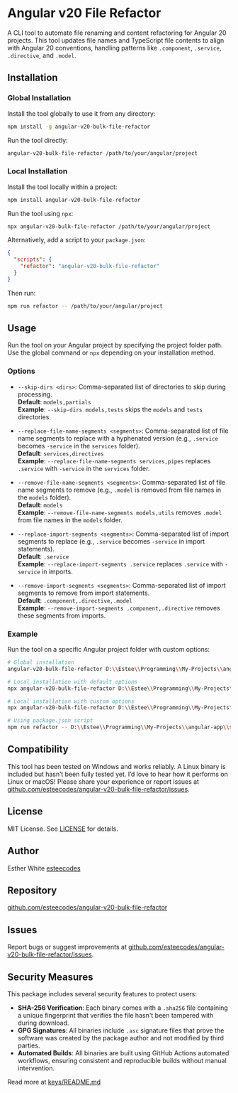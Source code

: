 # Angular v20 File Refactor

A CLI tool to automate file renaming and content refactoring for Angular 20 projects. This tool updates file names and TypeScript file contents to align with Angular 20 conventions, handling patterns like `.component`, `.service`, `.directive`, and `.model`.

## Installation

### Global Installation
Install the tool globally to use it from any directory:

```bash
npm install -g angular-v20-bulk-file-refactor
```

Run the tool directly:

```bash
angular-v20-bulk-file-refactor /path/to/your/angular/project
```

### Local Installation
Install the tool locally within a project:

```bash
npm install angular-v20-bulk-file-refactor
```

Run the tool using `npx`:

```bash
npx angular-v20-bulk-file-refactor /path/to/your/angular/project
```

Alternatively, add a script to your `package.json`:

```json
{
  "scripts": {
    "refactor": "angular-v20-bulk-file-refactor"
  }
}
```

Then run:

```bash
npm run refactor -- /path/to/your/angular/project
```

## Usage

Run the tool on your Angular project by specifying the project folder path. Use the global command or `npx` depending on your installation method.

### Options

- `--skip-dirs <dirs>`: Comma-separated list of directories to skip during processing.  
  **Default**: `models,partials`  
  **Example**: `--skip-dirs models,tests` skips the `models` and `tests` directories.

- `--replace-file-name-segments <segments>`: Comma-separated list of file name segments to replace with a hyphenated version (e.g., `.service` becomes `-service` in the `services` folder).  
  **Default**: `services,directives`  
  **Example**: `--replace-file-name-segments services,pipes` replaces `.service` with `-service` in the `services` folder.

- `--remove-file-name-segments <segments>`: Comma-separated list of file name segments to remove (e.g., `.model` is removed from file names in the `models` folder).  
  **Default**: `models`  
  **Example**: `--remove-file-name-segments models,utils` removes `.model` from file names in the `models` folder.

- `--replace-import-segments <segments>`: Comma-separated list of import segments to replace (e.g., `.service` becomes `-service` in import statements).  
  **Default**: `.service`  
  **Example**: `--replace-import-segments .service` replaces `.service` with `-service` in imports.

- `--remove-import-segments <segments>`: Comma-separated list of import segments to remove from import statements.  
  **Default**: `.component,.directive,.model`  
  **Example**: `--remove-import-segments .component,.directive` removes these segments from imports.

### Example

Run the tool on a specific Angular project folder with custom options:

```bash
# Global installation
angular-v20-bulk-file-refactor D:\\Estee\\Programming\\My-Projects\\angular-app\\src\\app --skip-dirs models,tests --replace-file-name-segments services,pipes --remove-file-name-segments models,utils

# Local installation with default options
npx angular-v20-bulk-file-refactor D:\\Estee\\Programming\\My-Projects\\angular-app\\src\\app --skip-dirs models,partials --replace-file-name-segments services,directives --remove-file-name-segments models --replace-import-segments .service --remove-import-segments .component,.directive,.model

# Local installation with custom options
npx angular-v20-bulk-file-refactor D:\\Estee\\Programming\\My-Projects\\angular-app\\src\\app --skip-dirs models,tests --replace-file-name-segments services,pipes --remove-file-name-segments models,utils

# Using package.json script
npm run refactor -- D:\\Estee\\Programming\\My-Projects\\angular-app\\src\\app --skip-dirs models,tests --replace-file-name-segments services,pipes --remove-file-name-segments models,utils
```

## Compatibility

This tool has been tested on Windows and works reliably. A Linux binary is included but hasn’t been fully tested yet. I’d love to hear how it performs on Linux or macOS! Please share your experience or report issues at [github.com/esteecodes/angular-v20-bulk-file-refactor/issues](github.com/esteecodes/angular-v20-bulk-file-refactor/issues).

## License

MIT License. See [LICENSE](./LICENSE) for details.

## Author

Esther White [esteecodes](https://github.com/esteecodes)

## Repository

[github.com/esteecodes/angular-v20-bulk-file-refactor](https://github.com/esteecodes/angular-v20-bulk-file-refactor)

## Issues

Report bugs or suggest improvements at [github.com/esteecodes/angular-v20-bulk-file-refactor/issues](https://github.com/esteecodes/angular-v20-bulk-file-refactor/issues).

## Security Measures

This package includes several security features to protect users:
- **SHA-256 Verification**: Each binary comes with a `.sha256` file containing a unique fingerprint that verifies the file hasn't been tampered with during download.
- **GPG Signatures**: All binaries include `.asc` signature files that prove the software was created by the package author and not modified by third parties.
- **Automated Builds**: All binaries are built using GitHub Actions automated workflows, ensuring consistent and reproducible builds without manual intervention.

Read more at [keys/README.md](keys/README.md)

